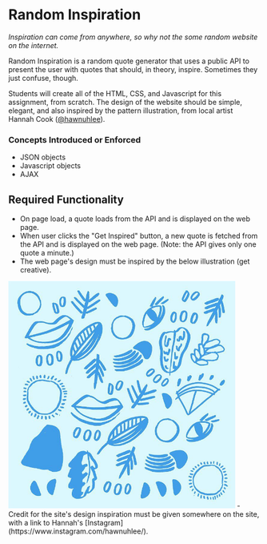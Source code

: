# Random Inspiration
_Inspiration can come from anywhere, so why not the some random website on the internet._

Random Inspiration is a random quote generator that uses a public API to present the user with quotes that should, in theory, inspire. Sometimes they just confuse, though.

Students will create all of the HTML, CSS, and Javascript for this assignment, from scratch. The design of the website should be simple, elegant, and also inspired by the pattern illustration, from local artist Hannah Cook ([@hawnuhlee](https://www.instagram.com/hawnuhlee/)).

### Concepts Introduced or Enforced
- JSON objects
- Javascript objects
- AJAX

## Required Functionality
- On page load, a quote loads from the API and is displayed on the web page.
- When user clicks the "Get Inspired" button, a new quote is fetched from the API and is displayed on the web page. (Note: the API gives only one quote a minute.)
- The web page's design must be inspired by the below illustration (get creative).
<img src="hawnuhlee_inspiring.jpg" width= "90%" style="max-width: 500px" />
- Credit for the site's design inspiration must be given somewhere on the site, with a link to Hannah's [Instagram](https://www.instagram.com/hawnuhlee/).
